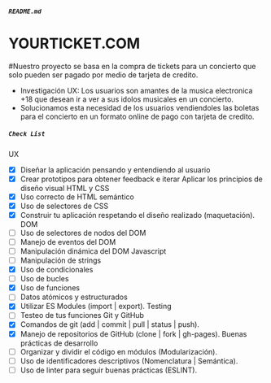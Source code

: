 
##### `README.md`

# YOURTICKET.COM
#Nuestro proyecto se basa en la compra de tickets para un concierto que solo pueden ser pagado por medio de tarjeta de credito.
* Investigación UX:
    Los usuarios son amantes de la musica electronica +18 que desean ir a ver a sus idolos musicales en un concierto.
*  Solucionamos esta necesidad de los usuarios vendiendoles las boletas para el concierto en un formato online de pago con tarjeta de credito.
  

##### `Check List` 
UX
- [x] Diseñar la aplicación pensando y entendiendo al usuario
- [x] Crear prototipos para obtener feedback e iterar
 Aplicar los principios de diseño visual
HTML y CSS
- [x] Uso correcto de HTML semántico
- [x] Uso de selectores de CSS
- [x] Construir tu aplicación respetando el diseño realizado (maquetación).
DOM
 - [ ] Uso de selectores de nodos del DOM
 - [ ] Manejo de eventos del DOM
 - [ ] Manipulación dinámica del DOM
Javascript
 - [ ] Manipulación de strings
 - [x] Uso de condicionales
 - [ ] Uso de bucles
 - [x] Uso de funciones
 - [ ] Datos atómicos y estructurados
 - [x] Utilizar ES Modules (import | export).
Testing
 - [ ] Testeo de tus funciones
Git y GitHub
- [x] Comandos de git (add | commit | pull | status | push).
- [x] Manejo de repositorios de GitHub (clone | fork | gh-pages).
Buenas prácticas de desarrollo
 - [ ] Organizar y dividir el código en módulos (Modularización).
 - [ ] Uso de identificadores descriptivos (Nomenclatura | Semántica).
 - [ ] Uso de linter para seguir buenas prácticas (ESLINT).